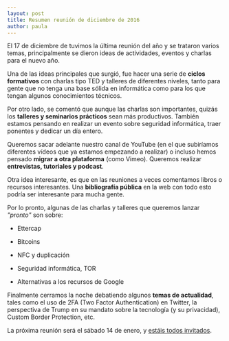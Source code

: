 ```yaml
---
layout: post
title: Resumen reunión de diciembre de 2016
author: paula
---
```


El 17 de diciembre de tuvimos la última reunión del año y se trataron varios temas, principalmente se dieron ideas de actividades, eventos y charlas para el nuevo año.

Una de las ideas principales que surgió, fue hacer una serie de **ciclos formativos** con charlas tipo TED y talleres de diferentes niveles, tanto para gente que no tenga una base sólida en informática como para los que tengan algunos conocimientos técnicos.

Por otro lado, se comentó que aunque las charlas son importantes, quizás los **talleres y seminarios prácticos** sean más productivos. También estamos pensando en realizar un evento sobre seguridad informática, traer ponentes y dedicar un día entero.

Queremos sacar adelante nuestro canal de YouTube (en el que subiríamos diferentes vídeos que ya estamos empezando a realizar) o incluso hemos pensado **migrar a otra plataforma** (como Vimeo). Queremos realizar **entrevistas, tutoriales y podcast**.

Otra idea interesante, es que en las reuniones a veces comentamos libros o recursos interesantes. Una **bibliografía pública** en la web con todo esto podría ser interesante para mucha gente.

Por lo pronto, algunas de las charlas y talleres que queremos lanzar _"pronto"_ son sobre:

- Ettercap

- Bitcoins

- NFC y duplicación

- Seguridad informática, TOR

- Alternativas a los recursos de Google

Finalmente cerramos la noche debatiendo algunos **temas de actualidad**, tales como el uso de 2FA (Two Factor Authentication) en Twitter, la perspectiva de Trump en su mandato sobre la tecnología (y su privacidad), Custom Border Protection, etc.

La próxima reunión será el sábado 14 de enero, y [estáis todos invitados](https://www.meetup.com/es-ES/Granada-Geek/events/236693487/).
